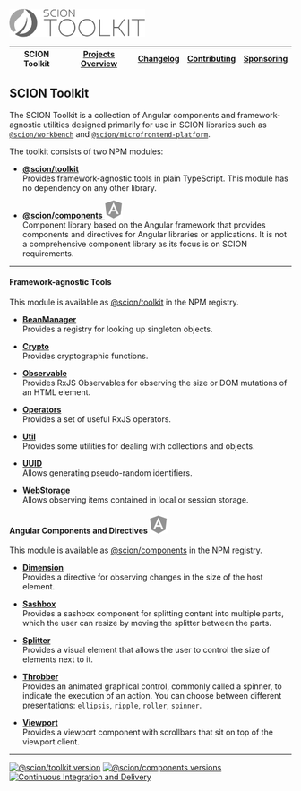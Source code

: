 <a href="/README.md"><img src="/resources/branding/scion-toolkit-banner.svg" height="50" alt="SCION Toolkit"></a>

| SCION Toolkit | [Projects Overview][menu-projects-overview] | [Changelog][menu-changelog] | [Contributing][menu-contributing] | [Sponsoring][menu-sponsoring] |  
| --- | --- | --- | --- | --- |

## SCION Toolkit

The SCION Toolkit is a collection of Angular components and framework-agnostic utilities designed primarily for use in SCION libraries such as [`@scion/workbench`][link-scion-workbench] and [`@scion/microfrontend-platform`][link-scion-microfrontend-platform].

The toolkit consists of two NPM modules:
- [**@scion/toolkit**](#framework-agnostic-tools-of-sciontoolkit)\
  Provides framework-agnostic tools in plain TypeScript. This module has no dependency on any other library.

- [**@scion/components** <img src="/docs/logo/angular.svg" alt="Angular-specific" title="Angular-specific">](#angular-components-and-directives-of-scioncomponents)\
  Component library based on the Angular framework that provides components and directives for Angular libraries or applications. It is not a comprehensive component library as its focus is on SCION requirements.

***

#### Framework-agnostic Tools

This module is available as [@scion/toolkit][link-toolkit-download] in the NPM registry.

- [**BeanManager**][link-tool-bean-manager]\
  Provides a registry for looking up singleton objects.

- [**Crypto**][link-tool-crypto]\
  Provides cryptographic functions.

- [**Observable**][link-tool-observable]\
  Provides RxJS Observables for observing the size or DOM mutations of an HTML element.
   
- [**Operators**][link-tool-operators]\
  Provides a set of useful RxJS operators. 

- [**Util**][link-tool-util]\
  Provides some utilities for dealing with collections and objects. 

- [**UUID**][link-tool-uuid]\
  Allows generating pseudo-random identifiers.

- [**WebStorage**][link-tool-web-storage]\
  Allows observing items contained in local or session storage.   


#### Angular Components and Directives <img src="/docs/logo/angular.svg" alt="Angular-specific" title="Angular-specific">

This module is available as [@scion/components][link-components-download] in the NPM registry.

- [**Dimension**][link-tool-dimension]\
  Provides a directive for observing changes in the size of the host element.

- [**Sashbox**][link-tool-sashbox]\
  Provides a sashbox component for splitting content into multiple parts, which the user can resize by moving the splitter between the parts.

- [**Splitter**][link-tool-splitter]\
  Provides a visual element that allows the user to control the size of elements next to it.

- [**Throbber**][link-tool-throbber]\
  Provides an animated graphical control, commonly called a spinner, to indicate the execution of an action.
  You can choose between different presentations: `ellipsis`, `ripple`, `roller`, `spinner`.

- [**Viewport**][link-tool-viewport]\
  Provides a viewport component with scrollbars that sit on top of the viewport client.

***

[![@scion/toolkit version](https://img.shields.io/npm/v/@scion/toolkit/latest?label=%40scion%2Ftoolkit)][link-toolkit-download]
[![@scion/components versions](https://img.shields.io/npm/v/@scion/components/latest?label=%40scion%2Fcomponents)][link-components-download]
[![Continuous Integration and Delivery][link-github-actions-workflow:status]][link-github-actions-workflow]


[link-toolkit-download]: https://www.npmjs.com/package/@scion/toolkit
[link-components-download]: https://www.npmjs.com/package/@scion/components
[link-github-actions-workflow]: https://github.com/SchweizerischeBundesbahnen/scion-toolkit/actions
[link-github-actions-workflow:status]: https://github.com/SchweizerischeBundesbahnen/scion-toolkit/workflows/Continuous%20Integration%20and%20Delivery/badge.svg?branch=master&event=push
[link-tool-viewport]: /docs/site/tools/viewport.md
[link-tool-dimension]: /docs/site/tools/dimension.md
[link-tool-sashbox]: /docs/site/tools/sashbox.md
[link-tool-splitter]: /docs/site/tools/splitter.md
[link-tool-throbber]: /docs/site/tools/throbber.md
[link-tool-observable]: /docs/site/tools/observable.md
[link-tool-operators]: /docs/site/tools/operators.md
[link-tool-util]: /docs/site/tools/util.md
[link-tool-uuid]: /docs/site/tools/uuid.md
[link-tool-web-storage]: /docs/site/tools/web-storage.md
[link-tool-bean-manager]: /docs/site/tools/bean-manager.md
[link-tool-crypto]: /docs/site/tools/crypto.md
[link-scion-microfrontend-platform]: https://github.com/SchweizerischeBundesbahnen/scion-microfrontend-platform/blob/master/README.md
[link-scion-workbench]: https://github.com/SchweizerischeBundesbahnen/scion-workbench/blob/master/README.md

[menu-home]: /README.md
[menu-projects-overview]: /docs/site/projects-overview.md
[menu-changelog]: /docs/site/changelog.md
[menu-contributing]: /CONTRIBUTING.md
[menu-sponsoring]: /docs/site/sponsoring.md
